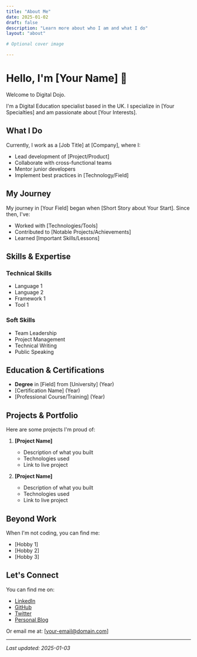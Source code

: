 ```yaml
---
title: "About Me"
date: 2025-01-02
draft: false
description: "Learn more about who I am and what I do"
layout: "about"

# Optional cover image

---
```



# Hello, I'm [Your Name] 👋

Welcome to <span class="primary">Digital Dojo</span>.

I'm a Digital Education specialist based in the UK. I specialize in [Your Specialties] and am passionate about [Your Interests].

## What I Do

Currently, I work as a [Job Title] at [Company], where I:
- Lead development of [Project/Product]
- Collaborate with cross-functional teams
- Mentor junior developers
- Implement best practices in [Technology/Field]

## My Journey

My journey in [Your Field] began when [Short Story about Your Start]. Since then, I've:
- Worked with [Technologies/Tools]
- Contributed to [Notable Projects/Achievements]
- Learned [Important Skills/Lessons]

## Skills & Expertise

### Technical Skills
- Language 1
- Language 2
- Framework 1
- Tool 1

### Soft Skills
- Team Leadership
- Project Management
- Technical Writing
- Public Speaking

## Education & Certifications

- **Degree** in [Field] from [University] (Year)
- [Certification Name] (Year)
- [Professional Course/Training] (Year)

## Projects & Portfolio

Here are some projects I'm proud of:

1. **[Project Name]**
   - Description of what you built
   - Technologies used
   - Link to live project

2. **[Project Name]**
   - Description of what you built
   - Technologies used
   - Link to live project

## Beyond Work

When I'm not coding, you can find me:
- [Hobby 1]
- [Hobby 2]
- [Hobby 3]

## Let's Connect

You can find me on:
- [LinkedIn](your-linkedin-url)
- [GitHub](your-github-url)
- [Twitter](your-twitter-url)
- [Personal Blog](your-blog-url)

Or email me at: [your-email@domain.com]

---

*Last updated: 2025-01-03*